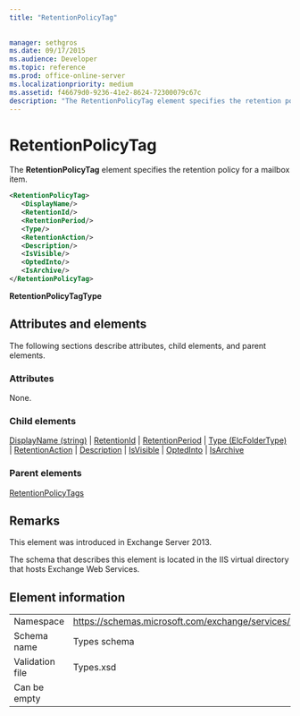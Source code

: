 ```yaml
---
title: "RetentionPolicyTag"
 
 
manager: sethgros
ms.date: 09/17/2015
ms.audience: Developer
ms.topic: reference
ms.prod: office-online-server
ms.localizationpriority: medium
ms.assetid: f46679d0-9236-41e2-8624-72300079c67c
description: "The RetentionPolicyTag element specifies the retention policy for a mailbox item."
---
```


# RetentionPolicyTag

The **RetentionPolicyTag** element specifies the retention policy for a mailbox item. 
  
```XML
<RetentionPolicyTag>
   <DisplayName/>
   <RetentionId/>
   <RetentionPeriod/>
   <Type/>
   <RetentionAction/>
   <Description/>
   <IsVisible/>
   <OptedInto/>
   <IsArchive/>
</RetentionPolicyTag>
```

 **RetentionPolicyTagType**
## Attributes and elements

The following sections describe attributes, child elements, and parent elements.
  
### Attributes

None.
  
### Child elements

[DisplayName (string)](displayname-string.md) | [RetentionId](retentionid.md) | [RetentionPeriod](retentionperiod.md) | [Type (ElcFolderType)](type-elcfoldertype.md) | [RetentionAction](retentionaction.md) | [Description](description.md) | [IsVisible](isvisible.md) | [OptedInto](optedinto.md) | [IsArchive](isarchive.md)
  
### Parent elements

[RetentionPolicyTags](retentionpolicytags.md)
  
## Remarks

This element was introduced in Exchange Server 2013.
  
The schema that describes this element is located in the IIS virtual directory that hosts Exchange Web Services.
  
## Element information

|||
|:-----|:-----|
|Namespace  <br/> |https://schemas.microsoft.com/exchange/services/2006/types  <br/> |
|Schema name  <br/> |Types schema  <br/> |
|Validation file  <br/> |Types.xsd  <br/> |
|Can be empty  <br/> ||
   

